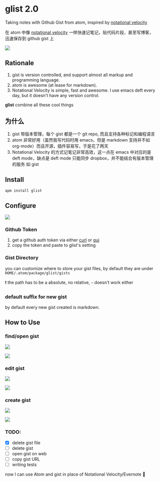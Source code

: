 # glist 2.0

Taking notes with Github Gist from atom, inspired by [notational velocity](http://notational.net/)

在 atom 中像 [notational velocity](http://notational.net/) 一样快速记笔记，贴代码片段，甚至写博客，迅速保存到 github gist 上

![](http://notational.net/images/notational-diagram.png)

## Rationale
1. gist is version controlled, and support almost all markup and programming language.
2. atom is awesome (at lease for markdown).
3. Notational Velocity is simple, fast and awesome. I use emacs deft every day, but it doesn't have any version control.

**glist** combine all these cool things

## 为什么
1. gist 带版本管理，每个 gist 都是一个 git repo, 而且支持各种标记和编程语言
2. atom 非常好用（虽然我写代码时用 emacs，但是 markdown 支持并不如 org-mode）而且开源，插件容易写，于是花了两天
3. Notational Velocity 的方式记笔记非常高效，这一点在 emacs 中对应的是 deft mode，缺点是 deft mode 只能同步 dropbox，并不能结合有版本管理的服务 如 gist

## Install
```
apm install glist
```

## Configure
![](https://github.com/jcouyang/glist/raw/master/imgs/Settings_-__Users_jcouyang_Develop_glist_-_Atom.png)
### Github Token
1. get a github auth token via either [curl](https://developer.github.com/v3/oauth_authorizations/#create-a-new-authorization) or [gui](https://github.com/blog/1509-personal-api-tokens)
2. copy the token and paste to glist's setting

### Gist Directory
you can customize where to store your gist files, by default they are under `HOME/.atom/package/glist/gists`

:heavy_exclamation_mark: the path has to be a absolute, no relative, `~` doesn't work either

### default suffix for new gist
by default every new gist created is markdown.

## How to Use

### find/open gist
![](https://github.com/jcouyang/glist/raw/master/imgs/Styleguide_-__Users_jcouyang_Develop_glist_-_Atom.png)

![](https://github.com/jcouyang/glist/raw/master/imgs/react-tips_md_-__Users_jcouyang_Develop_glist_-_Atom_2.png)
### edit gist
![](https://github.com/jcouyang/glist/raw/master/imgs/react-tips_md_-__Users_jcouyang_Develop_glist_-_Atom_1.png)

![](https://github.com/jcouyang/glist/raw/master/imgs/react-tips_md_-__Users_jcouyang_Develop_glist_-_Atom.png)
### create gist
![](https://github.com/jcouyang/glist/raw/master/imgs/README_md_-__Users_jcouyang_Develop_glist_-_Atom.png)

![](https://github.com/jcouyang/glist/raw/master/imgs/some-not_exist_gist_md_-__Users_jcouyang__atom_packages_glist_gists_-_Atom.png)

### TODO:
- [X] delete gist file
- [ ] delete gist
- [ ] open gist on web
- [ ] copy gist URL
- [ ] writing tests

now I can use Atom and gist in place of Notational Velocity/Evernote :beer:
